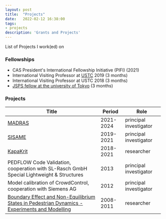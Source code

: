 ```yaml
---
layout: post
title:  "Projects"
date:   2022-02-12 16:38:00
tags:
- projects
description: 'Grants and Projects'
---
```


List of Projects I work(ed) on

### Fellowships

- CAS President's International Fellowship Initiative (PIFI) (2021)
- International Visiting Professor at [USTC](https://ifp.oic.ustc.edu.cn/index.php?c=content&a=show&id=332) 2019 (3 months)
- International Visiting Professor at USTC 2018 (3 months)
- [JSPS fellow at the university of Tokyo](https://www.jsps.go.jp/english/e-fellow/) (3 months)

### Projects

|Title | Period   | Role |
|-----|----------|--------|
|[MADRAS](https://www.fz-juelich.de/ias/ias-7/EN/Research/Highlights/05_MADRAS/_node.html) | 2021-2024|  principal investigator|
|[SISAME](https://www.sisame.de) | 2019-2021 |  principal investigator|
|[KapaKrit](http://kapakrit.de) |2018-2021 | researcher|
|PEDFLOW Code Validation, cooperation with SL-Rasch GmbH Special Lightweight & Structures | 2013| principal investigator|
|Model calibration of CrowdControl, cooperation with Siemens AG | 2012 |principal investigator|
|[Boundary Effect and Non-Equilibrium States in Pedestrian Dynamics - Experiments and Modelling](https://www.fz-juelich.de/ias/ias-7/EN/AboutUs/Projects/DFG/_node.html) | 2008-2011|  researcher|

